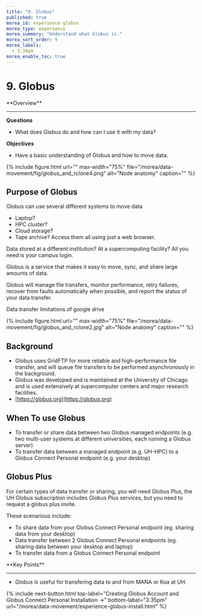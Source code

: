 ```yaml
---
title: "9. Globus"
published: true
morea_id: experience-globus
morea_type: experience
morea_summary: "Understand what Globus is."
morea_sort_order: 9
morea_labels:
  - 3:30pm
morea_enable_toc: true
---
```

# 9. Globus

<div class="alert alert-success mt-3" role="alert" markdown="1">
<i class="fa-solid fa-globe fa-xl"></i> **Overview**
<hr/>

**Questions**
* What does Globus do and how can I use it with my data? 
 
**Objectives**
* Have a basic understanding of Globus and how to move data. 

</div>
{% include figure.html url="" max-width="75%" file="/morea/data-movement/fig/globus_and_rclone4.png" alt="Node anatomy" caption="" %}

## Purpose of Globus 

Globus can use several different systems to move data
* Laptop? 
* HPC cluster? 
* Cloud storage? 
* Tape archive? 
Access them all using just a web browser.

Data stored at a different institution? At a supercomputing facility? All you need is your campus login.

Globus is a service that makes it easy to move, sync, and share large amounts of data.

Globus will manage file transfers, monitor performance, retry failures, recover from faults automatically when possible, and report the status of your data transfer.

Data transfer limitations of google drive

{% include figure.html url="" max-width="75%" file="/morea/data-movement/fig/globus_and_rclone2.jpg" alt="Node anatomy" caption="" %}


## Background

* Globus uses GridFTP for more reliable and high-performance file transfer, and will queue file transfers to be performed asynchronously in the background.
* Globus was developed and is maintained at the University of Chicago and is used extensively at supercomputer centers and major research facilities. 
* [https://globus.org](https://globus.org)

## When To use Globus

* To transfer or share data between two Globus managed endpoints (e.g. two multi-user systems at different universities, each running a Globus server)
* To transfer data between a managed endpoint (e.g. UH-HPC) to a Globus Connect Personal endpoint (e.g. your desktop)

## Globus Plus

For certain types of data transfer or sharing, you will need Globus Plus, the UH Globus subscription includes Globus Plus services, but you need to request a globus plus invite.

These scenarious include:
*   To share data from your Globus Connect Personal endpoint (eg. sharing data from your desktop)
*   Data transfer between 2 Globus Connect Personal endpoints (eg. sharing data between your desktop and laptop)
*   To transfer data from a Globus Connect Personal endpoint

<div class="alert alert-success mt-3" role="alert" markdown="1">
<i class="fa-solid fa-globe fa-xl"></i> **Key Points**
<hr/>

* Globus is useful for transfering data to and from MANA or Koa at UH. 
</div>

{% include next-button.html
  top-label="Creating Globus Account and Globus Connect Personal Installation ->"
  bottom-label="3:35pm"
  url="/morea/data-movement/experience-globus-install.html" %}
